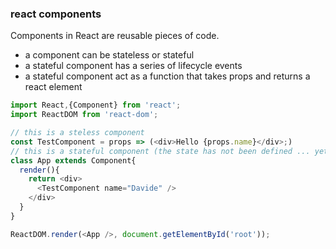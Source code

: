 ### react components

Components in React are reusable pieces of code.

- a component can be stateless or stateful
- a stateful component has a series of lifecycle events
- a stateful component act as a function that takes props and returns a react element

```javascript
import React,{Component} from 'react';
import ReactDOM from 'react-dom';

// this is a steless component
const TestComponent = props => (<div>Hello {props.name}</div>;)
// this is a stateful component (the state has not been defined ... yet)
class App extends Component{
  render(){
    return <div>
      <TestComponent name="Davide" />
    </div>
  }
}

ReactDOM.render(<App />, document.getElementById('root'));
```
